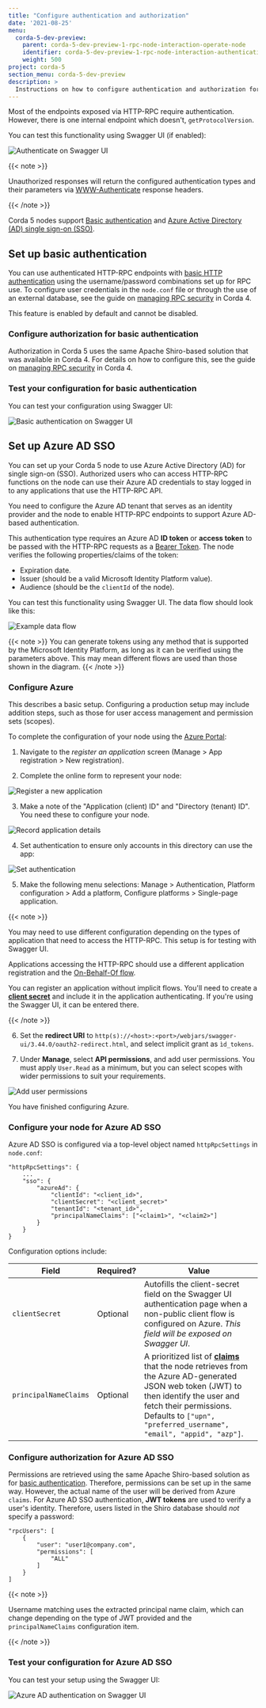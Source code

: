 ```yaml
---
title: "Configure authentication and authorization"
date: '2021-08-25'
menu:
  corda-5-dev-preview:
    parent: corda-5-dev-preview-1-rpc-node-interaction-operate-node
    identifier: corda-5-dev-preview-1-rpc-node-interaction-authentication-authorization
    weight: 500
project: corda-5
section_menu: corda-5-dev-preview
description: >
  Instructions on how to configure authentication and authorization for HTTP-RPC.
---
```


Most of the endpoints exposed via HTTP-RPC require authentication.
However, there is one internal endpoint which doesn't, `getProtocolVersion`.

You can test this functionality using Swagger UI (if enabled):

![Authenticate on Swagger UI](swagger-auth.png "Authenticate on Swagger UI")

{{< note >}}

Unauthorized responses will return the configured authentication types and their parameters via [WWW-Authenticate](https://developer.mozilla.org/en-US/docs/Web/HTTP/Headers/WWW-Authenticate) response headers.

{{< /note >}}

Corda 5 nodes support [Basic authentication](#basic-authentication) and [Azure Active Directory (AD) single sign-on (SSO)](#set-up-azure-ad-sso).

## Set up basic authentication

You can use authenticated HTTP-RPC endpoints with [basic HTTP authentication](https://en.wikipedia.org/wiki/Basic_access_authentication) using the username/password combinations set up for RPC use. To configure user credentials in the `node.conf` file or through the use of an external database, see the guide on [managing RPC security](https://docs.corda.net/docs/corda-os/4.8/clientrpc.html#managing-rpc-security) in Corda 4.

This feature is enabled by default and cannot be disabled.

### Configure authorization for basic authentication

Authorization in Corda 5 uses the same Apache Shiro-based solution that was available in Corda 4. For details on how to configure this, see the guide on [managing RPC security](https://docs.corda.net/docs/corda-os/4.8/clientrpc.html#managing-rpc-security) in Corda 4.

### Test your configuration for basic authentication

You can test your configuration using Swagger UI:

![Basic authentication on Swagger UI](swagger_basic.png "Basic authentication on Swagger UI")

## Set up Azure AD SSO

You can set up your Corda 5 node to use Azure Active Directory (AD) for single sign-on (SSO). Authorized users who can access HTTP-RPC functions on the node can use their Azure AD credentials to stay logged in to any applications that use the HTTP-RPC API.

You need to configure the Azure AD tenant that serves as an identity provider and the node to enable HTTP-RPC endpoints to support Azure AD-based authentication.

This authentication type requires an Azure AD **ID token** or **access token** to be passed with the HTTP-RPC requests as a [Bearer Token](https://datatracker.ietf.org/doc/html/rfc6750). The node verifies the following properties/claims of the token:

* Expiration date.
* Issuer (should be a valid Microsoft Identity Platform value).
* Audience (should be the `clientId` of the node).

You can test this functionality using Swagger UI. The data flow should look like this:

![Example data flow](example_flow.png "Example data flow")

{{< note >}}
You can generate tokens using any method that is supported by the Microsoft Identity Platform, as long as it can be verified using the parameters above. This may mean different flows are used than those shown in the diagram.
{{< /note >}}

### Configure Azure

This describes a basic setup. Configuring a production setup may include addition steps, such as those for user access management and permission sets (scopes).

To complete the configuration of your node using the [Azure Portal](https://portal.azure.com/):

1. Navigate to the *register an application* screen (Manage > App registration > New registration).

2. Complete the online form to represent your node:

![Register a new application](step2.png "Register a new application")

3. Make a note of the "Application (client) ID" and "Directory (tenant) ID". You need these to configure your node.

![Record application details](step3.png "Record application details")

4. Set authentication to ensure only accounts in this directory can use the app:

![Set authentication](step4.png "Set authentication")

5. Make the following menu selections: Manage > Authentication, Platform configuration > Add a platform, Configure platforms > Single-page application.

{{< note >}}

You may need to use different configuration depending on the types of application that need to access the HTTP-RPC. This setup is for testing with Swagger UI.

Applications accessing the HTTP-RPC should use a different application registration and the [On-Behalf-Of flow](https://docs.microsoft.com/en-us/azure/active-directory/develop/v2-oauth2-on-behalf-of-flow).

You can register an application without implicit flows. You'll need to create a [**client secret**](https://docs.microsoft.com/en-us/azure/active-directory/develop/quickstart-register-app#add-a-client-secret) and include it in the application authenticating. If you're using the Swagger UI, it can be entered there.

{{< /note >}}

6. Set the **redirect URI** to `http(s)://<host>:<port>/webjars/swagger-ui/3.44.0/oauth2-redirect.html`, and select implicit grant as `ìd_tokens`.

7. Under **Manage**, select **API permissions**, and add user permissions. You must apply `User.Read` as a minimum, but you can select scopes with wider permissions to suit your requirements.

![Add user permissions](step8.png "Add user permissions")

You have finished configuring Azure.

### Configure your node for Azure AD SSO

Azure AD SSO is configured via a top-level object named `httpRpcSettings` in `node.conf`:

```
"httpRpcSettings": {
    ...
    "sso": {
        "azureAd": {
            "clientId": "<client_id>",
            "clientSecret": "<client_secret>"
            "tenantId": "<tenant_id>",
            "principalNameClaims": ["<claim1>", "<claim2>"]
        }
    }
}
```

Configuration options include:

| Field              | Required? | Value |
| ---------------- | --------- | ----- |
| `clientSecret`     | Optional | Autofills the client-secret field on the Swagger UI authentication page when a non-public client flow is configured on Azure. *This field will be exposed on Swagger UI*. |
| `principalNameClaims` | Optional | A prioritized list of [**claims**](https://docs.microsoft.com/en-us/azure/active-directory/develop/active-directory-optional-claims) that the node retrieves from the Azure AD-generated JSON web token (JWT) to then identify the user and fetch their permissions. Defaults to `["upn", "preferred_username", "email", "appid", "azp"]`.|

### Configure authorization for Azure AD SSO

Permissions are retrieved using the same Apache Shiro-based solution as for [basic authentication](#configure-authorization-for-basic-authentication). Therefore, permissions can be set up in the same way. However, the actual name
of the user will be derived from Azure `claims`. For Azure AD SSO authentication, **JWT tokens** are used to verify a user's identity. Therefore, users listed in the Shiro database should *not* specify a password:

```
"rpcUsers": [
    {
        "user": "user1@company.com",
        "permissions": [
            "ALL"
        ]
    }
]
```

{{< note >}}

Username matching uses the extracted principal name claim, which can change depending on the type of JWT provided and the `principalNameClaims` configuration item.

{{< /note >}}

### Test your configuration for Azure AD SSO

You can test your setup using the Swagger UI:

![Azure AD authentication on Swagger UI](azure-testing.png "Azure AD authentication on Swagger UI")
